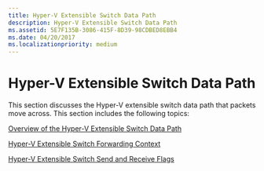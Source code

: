 ```yaml
---
title: Hyper-V Extensible Switch Data Path
description: Hyper-V Extensible Switch Data Path
ms.assetid: 5E7F135B-3086-415F-8D39-98CDBED8EBB4
ms.date: 04/20/2017
ms.localizationpriority: medium
---
```


# Hyper-V Extensible Switch Data Path


This section discusses the Hyper-V extensible switch data path that packets move across. This section includes the following topics:

[Overview of the Hyper-V Extensible Switch Data Path](overview-of-the-hyper-v-extensible-switch-data-path.md)

[Hyper-V Extensible Switch Forwarding Context](hyper-v-extensible-switch-forwarding-context.md)

[Hyper-V Extensible Switch Send and Receive Flags](hyper-v-extensible-switch-send-and-receive-flags.md)

 

 





